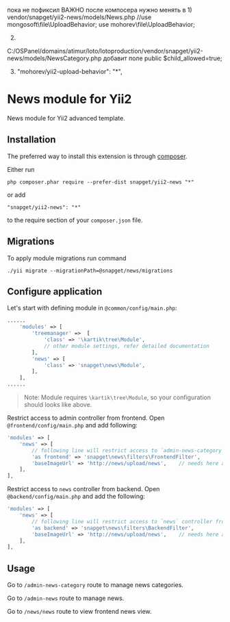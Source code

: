  пока не пофиксил ВАЖНО
  после компосера нужно менять в 
 1)
  vendor/snapget/yii2-news/models/News.php 
 //use mongosoft\file\UploadBehavior;
 use mohorev\file\UploadBehavior; 
 
 2)
   C:/OSPanel/domains/atimur/loto/lotoproduction/vendor/snapget/yii2-news/models/NewsCategory.php
   добавит поле
   public $child_allowed=true;
   
   3)    "mohorev/yii2-upload-behavior": "*",

News module for Yii2
====================
News module for Yii2 advanced template.

Installation
------------

The preferred way to install this extension is through [composer](http://getcomposer.org/download/).

Either run

```
php composer.phar require --prefer-dist snapget/yii2-news "*"
```

or add

```
"snapget/yii2-news": "*"
```

to the require section of your `composer.json` file.


Migrations
----------

To apply module migrations run command

```
./yii migrate --migrationPath=@snapget/news/migrations
```

Configure application
---------------------

Let's start with defining module in `@common/config/main.php`:

```php
......
    'modules' => [
        'treemanager' =>  [
            'class' => '\kartik\tree\Module',
            // other module settings, refer detailed documentation
        ],
        'news' => [
            'class' => 'snapget\news\Module',
        ],
    ],
......
```

> Note: Module requires `\kartik\tree\Module`, so your configuration should looks like above.


Restrict access to admin controller from frontend. Open `@frontend/config/main.php` and add following:

```php
'modules' => [
    'news' => [
        // following line will restrict access to `admin-news-category` and `admin-news` controllers from frontend application
        'as frontend' => 'snapget\news\filters\FrontendFilter',
        'baseImageUrl' => 'http://news/upload/news',    // needs here absolute url
    ],
],
```

Restrict access to `news` controller from backend. 
Open `@backend/config/main.php` and add the following:

```php
'modules' => [
    'news' => [
        // following line will restrict access to `news` controller from frontend application
        'as backend' => 'snapget\news\filters\BackendFilter',
        'baseImageUrl' => 'http://news/upload/news',    // needs here absolute url
    ],
],
```

Usage
-----

Go to `/admin-news-category` route to manage news categories.

Go to `/admin-news` route to manage news.

Go to `/news/news` route to view frontend news view.
